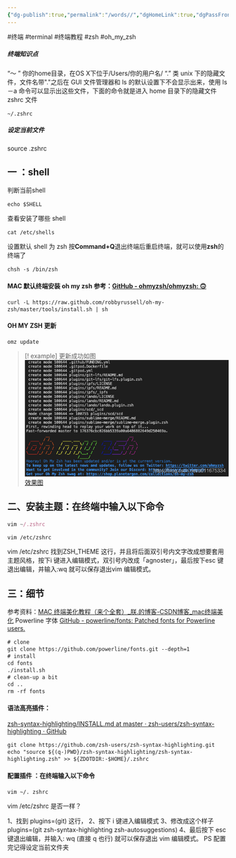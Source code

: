 ```yaml
---
{"dg-publish":true,"permalink":"/words//","dgHomeLink":true,"dgPassFrontmatter":true,"dgShowBacklinks":false,"dgShowLocalGraph":true,"dgShowInlineTitle":false}
---
```



#终端 #terminal #终端教程 #zsh #oh_my_zsh

##### 终端知识点
“～ ” 你的home目录，在OS X下位于/Users/你的用户名/
“.” 类 unix 下的隐藏文件，文件名带"."之后在 GUI 文件管理器和 ls 的默认设置下不会显示出来，使用 ls －a 命令可以显示出这些文件，下面的命令就是进入 home 目录下的隐藏文件 zshrc 文件
```
~/.zshrc
```

##### 设定当前文件
source .zshrc


## 一 ：shell

判断当前shell
```
echo $SHELL
```

查看安装了哪些 shell
```
cat /etc/shells
```

设置默认 shell 为 zsh 
按**Command+Q**退出终端后重启终端，就可以使用**zsh**的终端了
```
chsh -s /bin/zsh
```

####  MAC 默认终端安装 oh my zsh 参考：[GitHub - ohmyzsh/ohmyzsh: 🙃 ](https://github.com/ohmyzsh/ohmyzsh)
```shell
curl -L https://raw.github.com/robbyrussell/oh-my-zsh/master/tools/install.sh | sh
```

#### OH MY ZSH 更新
``` shell
omz update

```

>[! example] 更新成功如图
![](https://raw.githubusercontent.com/Rnzi/pic/main/20221018231929.png)
[效果图](https://img-blog.csdnimg.cn/20201018204053623.png?x-oss-process=image/watermark,type_ZmFuZ3poZW5naGVpdGk,shadow_10,text_aHR0cHM6Ly9ibG9nLmNzZG4ubmV0L3UwMTE2NzUzMzQ=,size_16,color_FFFFFF,t_70)




## 二、安装主题：在终端中输入以下命令

```javascript
vim ~/.zshrc
```

```
vim /etc/zshrc

```
vim /etc/zshrc
找到ZSH_THEME 这行，并且将后面双引号内文字改成想要套用主题风格，按下i 键进入编辑模式，双引号内改成「agnoster」，最后按下esc 键退出编辑，并输入:wq 就可以保存退出vim 编辑模式。

## 三：细节
参考资料：[MAC 终端美化教程（来个全套）_朕.的博客-CSDN博客_mac终端美化](https://blog.csdn.net/weixin_42326144/article/details/121957795)
Powerline 字体
[GitHub - powerline/fonts: Patched fonts for Powerline users.]( https://github.com/powerline/fonts )
```
# clone
git clone https://github.com/powerline/fonts.git --depth=1
# install
cd fonts
./install.sh
# clean-up a bit
cd ..
rm -rf fonts
```


#### 语法高亮插件：
[zsh-syntax-highlighting/INSTALL.md at master · zsh-users/zsh-syntax-highlighting · GitHub](https://github.com/zsh-users/zsh-syntax-highlighting/blob/master/INSTALL.md)
``` shell
git clone https://github.com/zsh-users/zsh-syntax-highlighting.git
echo "source ${(q-)PWD}/zsh-syntax-highlighting/zsh-syntax-highlighting.zsh" >> ${ZDOTDIR:-$HOME}/.zshrc
```

#### 配置插件 ：在终端输入以下命令
```shell
vim ~/. zshrc
```

vim /etc/zshrc 是否一样？

1、找到 plugins=(git) 这行，
2、按下 i 键进入编辑模式
3、修改成这个样子 plugins=(git zsh-syntax-highlighting zsh-autosuggestions)
4、最后按下 esc 键退出编辑，并输入: wq (直接 q 也行) 就可以保存退出 vim 编辑模式。
PS 配置完记得设定当前文件夹